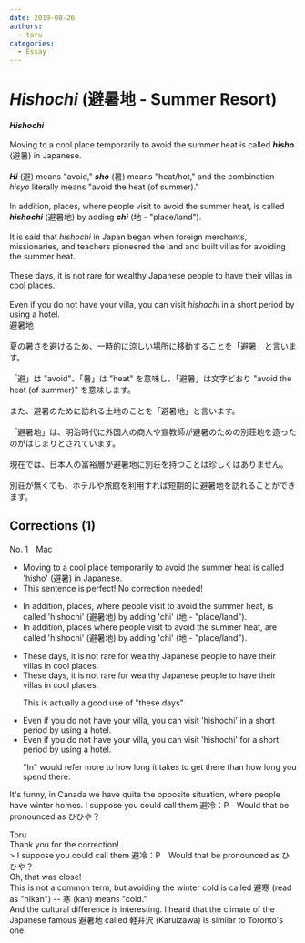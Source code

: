 ```yaml
---
date: 2019-08-26
authors:
  - toru
categories:
  - Essay
---
```


<h1 id="subject_show"><strong><em>Hishochi</strong></em> (避暑地 - Summer Resort)</h1>
<div class="date" hidden>Aug 26, 2019 22:18</div>
<div id="post"><div id="body_show_ori">
<strong><em>Hishochi</strong></em><br/><br/>Moving to a cool place temporarily to avoid the summer heat is called <strong><em>hisho</em></strong> (避暑) in Japanese.<br/><br/><strong><em>Hi</em></strong> (避) means "avoid," <strong><em>sho</em></strong> (暑) means "heat/hot," and the combination <em>hisyo</em> literally means "avoid the heat (of summer)."<br/><br/>In addition, places, where people visit to avoid the summer heat, is called <strong><em>hishochi</em></strong> (避暑地) by adding <strong><em>chi</em></strong> (地 - "place/land").<br/><br/>It is said that <em>hishochi</em> in Japan began when foreign merchants, missionaries, and teachers pioneered the land and built villas for avoiding the summer heat.<br/><br/>These days, it is not rare for wealthy Japanese people to have their villas in cool places.<br/><br/>Even if you do not have your villa, you can visit <em>hishochi</em> in a short period by using a hotel.
</div></div>

<!-- more -->

<div id="post_ja"><div id="body_show_mo">
避暑地<br/><br/>夏の暑さを避けるため、一時的に涼しい場所に移動することを「避暑」と言います。<br/><br/>「避」は "avoid"、「暑」は "heat" を意味し、「避暑」は文字どおり "avoid the heat (of summer)" を意味します。<br/><br/>また、避暑のために訪れる土地のことを「避暑地」と言います。<br/><br/>「避暑地」は、明治時代に外国人の商人や宣教師が避暑のための別荘地を造ったのがはじまりとされています。<br/><br/>現在では、日本人の富裕層が避暑地に別荘を持つことは珍しくはありません。<br/><br/>別荘が無くても、ホテルや旅館を利用すれば短期的に避暑地を訪れることができます。
</div></div>

## Corrections (1)
<div id="block"><div class="first_name"> No. 1　<span class="just_name">Mac</span></div><div id="block2">
<ul class="correction_field">
<li class="incorrect">Moving to a cool place temporarily to avoid the summer heat is called 'hisho' (避暑) in Japanese.</li>
<li class="corrected perfect">This sentence is perfect! No correction needed!</li>
</ul>
<ul class="correction_field">
<li class="incorrect">In addition, places, where people visit to avoid the summer heat, is called 'hishochi' (避暑地) by adding 'chi' (地 - "place/land").</li>
<li class="corrected correct">
In addition, places where people visit to avoid the summer heat, <span class="f_red">are </span>called 'hishochi' (避暑地) by adding 'chi' (地 - "place/land").
</li>
</ul>
<ul class="correction_field">
<li class="incorrect">These days, it is not rare for wealthy Japanese people to have their villas in cool places.</li>
<li class="corrected correct">
These days, it is not rare for wealthy Japanese people to have their villas in cool places.
<p class="correction_comment">This is actually a good use of "these days"</p>
</li>
</ul>
<ul class="correction_field">
<li class="incorrect">Even if you do not have your villa, you can visit 'hishochi' in a short period by using a hotel.</li>
<li class="corrected correct">
Even if you do not have your villa, you can visit 'hishochi' <span class="f_red">for </span>a short period by using a hotel.
<p class="correction_comment">"In" would refer more to how long it takes to get there than how long you spend there.</p>
</li>
</ul>
<p class="comment_small">
 It's funny, in Canada we have quite the opposite situation, where people have winter homes. I suppose you could call them 避冷：P　Would that be pronounced as ひひや？
</p>

</div><div class="name"><span class="just_name">Toru</span><br>
Thank you for the correction!<br/>&gt; I suppose you could call them 避冷：P　Would that be pronounced as ひひや？<br/>Oh, that was close!<br/>This is not a common term, but avoiding the winter cold is called 避寒 (read as "hikan") -- 寒 (kan) means "cold."<br/>And the cultural difference is interesting. I heard that the climate of the Japanese famous 避暑地 called 軽井沢 (Karuizawa) is similar to Toronto's one.<br/>
</div>
</div>
